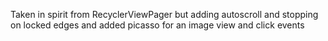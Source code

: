 Taken in spirit from RecyclerViewPager but adding autoscroll and stopping on locked edges and added picasso for an image view and click events 
